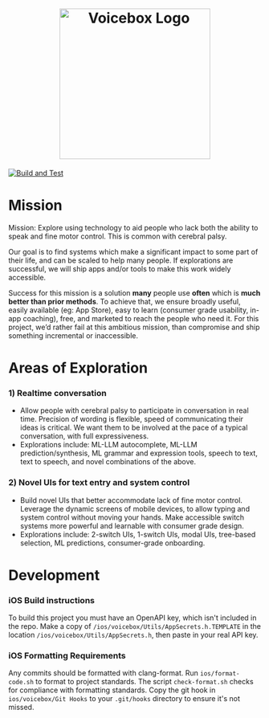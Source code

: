 <h1 align="center"><img alt="Voicebox Logo" src="https://user-images.githubusercontent.com/848343/207228601-d8e6d5eb-d8a2-40ce-a83b-6355f22022c7.png" width="300"></h1>

[![Build and Test](https://github.com/scosman/voicebox/actions/workflows/test.yml/badge.svg)](https://github.com/scosman/voicebox/actions/workflows/test.yml)

# Mission

Mission: Explore using technology to aid people who lack both the ability to speak and fine motor control. This is common with cerebral palsy. 

Our goal is to find systems which make a significant impact to some part of their life, and can be scaled to help many people. If explorations are successful, we will ship apps and/or tools to make this work widely accessible.

Success for this mission is a solution **many** people use **often** which is **much better than prior methods**. To achieve that, we ensure broadly useful, easily available (eg: App Store), easy to learn (consumer grade usability, in-app coaching), free, and marketed to reach the people who need it. For this project, we’d rather fail at this ambitious mission, than compromise and ship something incremental or inaccessible. 

# Areas of Exploration

### 1) Realtime conversation 

- Allow people with cerebral palsy to participate in conversation in real time. Precision of wording is flexible, speed of communicating their ideas is critical. We want them to be involved at the pace of a typical conversation, with full expressiveness.
- Explorations include: ML-LLM autocomplete, ML-LLM prediction/synthesis, ML grammar and expression tools, speech to text, text to speech, and novel combinations of the above.
   
### 2) Novel UIs for text entry and system control

- Build novel UIs that better accommodate lack of fine motor control. Leverage the dynamic screens of mobile devices, to allow typing and system control without moving your hands. Make accessible switch systems more powerful and learnable with consumer grade design.
- Explorations include: 2-switch UIs, 1-switch UIs, modal UIs, tree-based selection, ML predictions, consumer-grade onboarding.

# Development

### iOS Build instructions

To build this project you must have an OpenAPI key, which isn't included in the repo. Make a copy of `/ios/voicebox/Utils/AppSecrets.h.TEMPLATE` in the location `/ios/voicebox/Utils/AppSecrets.h`, then paste in your real API key. 

### iOS Formatting Requirements

Any commits should be formatted with clang-format. Run `ios/format-code.sh` to format to project standards. The script `check-format.sh` checks for compliance with formatting standards. Copy the git hook in `ios/voicebox/Git Hooks` to your `.git/hooks` directory to ensure it's not missed.

